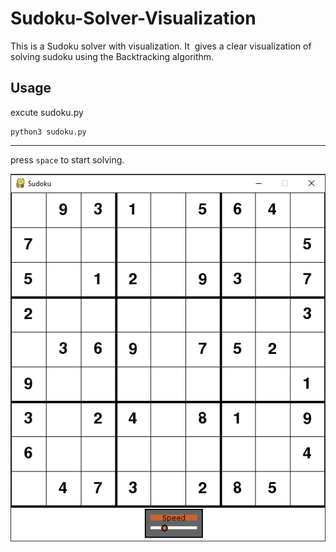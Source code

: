 # Sudoku-Solver-Visualization

This is a Sudoku solver with visualization. It  gives a clear visualization of solving sudoku using the Backtracking algorithm.

## Usage

excute sudoku.py

```
python3 sudoku.py
```
---
press `space` to start solving.

![screenshot](screen.png)
